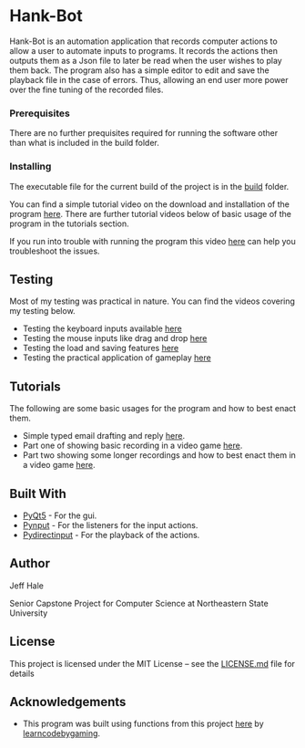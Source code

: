 # Hank-Bot 
Hank-Bot is an automation application that records computer actions to allow a user to automate 
inputs to programs. It records the actions then outputs them as a Json file to later be read when the 
user wishes to play them back. The program also has a simple editor to edit and save the playback 
file in the case of errors. Thus, allowing an end user more power over the fine tuning of the recorded 
files.

### Prerequisites
There are no further prequisites required for running the software other than what is included in
the build folder.

### Installing
The executable file for the current build of the project is in the [build](build) folder.

You can find a simple tutorial video on the download and installation of the program [here](https://www.youtube.com/watch?v=5_o-bEVHiZc&ab_channel=JeffreyHale). There are
further tutorial videos below of basic usage of the program in the tutorials section.

If you run into trouble with running the program this video [here](https://www.youtube.com/watch?v=zvxAE-eJf7Y&list=PLz6kVqNDu0s4YAqfidFvaBESzpjFQqALj&index=2&ab_channel=JeffreyHale) can help you troubleshoot the issues.


## Testing
Most of my testing was practical in nature. You can find the videos covering my testing below.

- Testing the keyboard inputs available [here](https://www.youtube.com/watch?v=6l5ru9JL3Ow&list=PLz6kVqNDu0s5uoFad-g-VEpj_bLU7Igo1&index=1&ab_channel=JeffreyHale)
- Testing the mouse inputs like drag and drop [here](https://www.youtube.com/watch?v=pw0r9Hp59-w&list=PLz6kVqNDu0s5uoFad-g-VEpj_bLU7Igo1&index=2&ab_channel=JeffreyHale)
- Testing the load and saving features [here](https://www.youtube.com/watch?v=AJvGn4iqce0&list=PLz6kVqNDu0s5uoFad-g-VEpj_bLU7Igo1&index=3&ab_channel=JeffreyHale)
- Testing the practical application of gameplay [here](https://www.youtube.com/watch?v=PsRcLY9eDjo&list=PLz6kVqNDu0s5uoFad-g-VEpj_bLU7Igo1&index=4&ab_channel=JeffreyHale)

## Tutorials
The following are some basic usages for the program and how to best enact them.

- Simple typed email drafting and reply [here](https://www.youtube.com/watch?v=OrnVCwyJptI&ab_channel=JeffreyHale).
- Part one of showing basic recording in a video game [here](https://www.youtube.com/watch?v=HJ8QXlwCxjw&ab_channel=JeffreyHale).
- Part two showing some longer recordings and how to best enact them in a video game [here](https://www.youtube.com/watch?v=v_V_Kw_sDu8&ab_channel=JeffreyHale).

## Built With

- [PyQt5](https://pypi.org/project/PyQt5/) - For the gui.
- [Pynput](https://github.com/moses-palmer/pynput) - For the listeners for the input actions.
- [Pydirectinput](https://github.com/learncodebygaming/pydirectinput) - For the playback of the actions.

## Author
Jeff Hale

Senior Capstone Project for Computer Science at Northeastern State University

## License
This project is licensed under the MIT License – see the [LICENSE.md](LICENSE) file for details 

## Acknowledgements
- This program was built using functions from this project [here](https://github.com/learncodebygaming/enb_bot) by [learncodebygaming](https://github.com/learncodebygaming).
